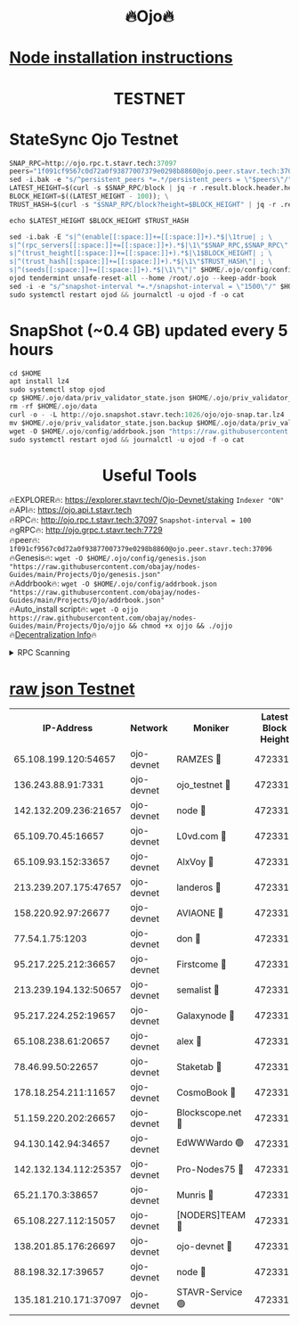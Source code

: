 <h1 align="center"> 🔥Ojo🔥</h1>

[Node installation instructions](https://github.com/obajay/nodes-Guides/tree/main/Projects/Ojo)
=

<h1 align="center"> TESTNET</h1>

# StateSync Ojo Testnet
```python
SNAP_RPC=http://ojo.rpc.t.stavr.tech:37097
peers="1f091cf9567c0d72a0f93877007379e0298b8860@ojo.peer.stavr.tech:37096"
sed -i.bak -e "s/^persistent_peers *=.*/persistent_peers = \"$peers\"/" $HOME/.ojo/config/config.toml
LATEST_HEIGHT=$(curl -s $SNAP_RPC/block | jq -r .result.block.header.height); \
BLOCK_HEIGHT=$((LATEST_HEIGHT - 100)); \
TRUST_HASH=$(curl -s "$SNAP_RPC/block?height=$BLOCK_HEIGHT" | jq -r .result.block_id.hash)

echo $LATEST_HEIGHT $BLOCK_HEIGHT $TRUST_HASH

sed -i.bak -E "s|^(enable[[:space:]]+=[[:space:]]+).*$|\1true| ; \
s|^(rpc_servers[[:space:]]+=[[:space:]]+).*$|\1\"$SNAP_RPC,$SNAP_RPC\"| ; \
s|^(trust_height[[:space:]]+=[[:space:]]+).*$|\1$BLOCK_HEIGHT| ; \
s|^(trust_hash[[:space:]]+=[[:space:]]+).*$|\1\"$TRUST_HASH\"| ; \
s|^(seeds[[:space:]]+=[[:space:]]+).*$|\1\"\"|" $HOME/.ojo/config/config.toml
ojod tendermint unsafe-reset-all --home /root/.ojo --keep-addr-book
sed -i -e "s/^snapshot-interval *=.*/snapshot-interval = \"1500\"/" $HOME/.ojo/config/app.toml
sudo systemctl restart ojod && journalctl -u ojod -f -o cat
```
# SnapShot (~0.4 GB) updated every 5 hours
```python
cd $HOME
apt install lz4
sudo systemctl stop ojod
cp $HOME/.ojo/data/priv_validator_state.json $HOME/.ojo/priv_validator_state.json.backup
rm -rf $HOME/.ojo/data
curl -o - -L http://ojo.snapshot.stavr.tech:1026/ojo/ojo-snap.tar.lz4 | lz4 -c -d - | tar -x -C $HOME/.ojo --strip-components 2
mv $HOME/.ojo/priv_validator_state.json.backup $HOME/.ojo/data/priv_validator_state.json
wget -O $HOME/.ojo/config/addrbook.json "https://raw.githubusercontent.com/obajay/nodes-Guides/main/Projects/Ojo/addrbook.json"
sudo systemctl restart ojod && journalctl -u ojod -f -o cat
```
 <h1 align="center"> Useful Tools</h1>

🔥EXPLORER🔥:        https://explorer.stavr.tech/Ojo-Devnet/staking        `Indexer "ON"` \
🔥API🔥:                     https://ojo.api.t.stavr.tech \
🔥RPC🔥:                    http://ojo.rpc.t.stavr.tech:37097              `Snapshot-interval = 100` \
🔥gRPC🔥:                  http://ojo.grpc.t.stavr.tech:7729 \
🔥peer🔥:                   `1f091cf9567c0d72a0f93877007379e0298b8860@ojo.peer.stavr.tech:37096` \
🔥Genesis🔥:    ```wget -O $HOME/.ojo/config/genesis.json "https://raw.githubusercontent.com/obajay/nodes-Guides/main/Projects/Ojo/genesis.json"``` \
🔥Addrbook🔥:    ```wget -O $HOME/.ojo/config/addrbook.json "https://raw.githubusercontent.com/obajay/nodes-Guides/main/Projects/Ojo/addrbook.json"``` \
🔥Auto_install script🔥: ```wget -O ojjo https://raw.githubusercontent.com/obajay/nodes-Guides/main/Projects/Ojo/ojjo && chmod +x ojjo && ./ojjo``` \
🔥[Decentralization Info](https://github.com/obajay/StateSync-snapshots/tree/main/Projects/Ojo/Decentralization)🔥



<details>
<summary>RPC Scanning</summary>

<h2 align="center"> We scan nodes in real time every 4 hours. And we provide the final result of RPC endpoints.
We cannot influence the operation of these nodes in any way. </h2>


```python
If Voting Power is higher than 0 --> then the Node is a validator of the network and may be subject to attack and be a potential threat to the chain.
```
```python
We marked such validators with a red symbol
```

</details>

[raw json Testnet](https://rpc-check.ojot.stavr.tech/ojot/rpc-ojot-result.json)
=


<table><tr><th>IP-Address</th><th>Network</th><th>Moniker</th><th>Latest Block Height</th><th>Earliest Block Height</th><th>Catching Up</th><th>Tx Index</th><th>Voting Power</th><th>Scan Time</th></tr><tr><td>65.108.199.120:54657</td><td>ojo-devnet</td><td>RAMZES 🔴</td><td>4723310</td><td>306156</td><td>False</td><td>on</td><td>15420</td><td>2023-12-30T00:19:42.126893657UTC</td></tr><tr><td>136.243.88.91:7331</td><td>ojo-devnet</td><td>ojo_testnet 🔴</td><td>4723312</td><td>308845</td><td>False</td><td>on</td><td>1000</td><td>2023-12-30T00:19:48.420988322UTC</td></tr><tr><td>142.132.209.236:21657</td><td>ojo-devnet</td><td>node 🔴</td><td>4723314</td><td>350001</td><td>False</td><td>on</td><td>1999</td><td>2023-12-30T00:20:04.190808055UTC</td></tr><tr><td>65.109.70.45:16657</td><td>ojo-devnet</td><td>L0vd.com 🔴</td><td>4723316</td><td>695918</td><td>False</td><td>off</td><td>998</td><td>2023-12-30T00:20:15.329912939UTC</td></tr><tr><td>65.109.93.152:33657</td><td>ojo-devnet</td><td>AlxVoy 🔴</td><td>4723314</td><td>2319801</td><td>False</td><td>on</td><td>4536782</td><td>2023-12-30T00:20:03.917785736UTC</td></tr><tr><td>213.239.207.175:47657</td><td>ojo-devnet</td><td>landeros 🔴</td><td>4723314</td><td>2714001</td><td>False</td><td>off</td><td>11083</td><td>2023-12-30T00:19:59.267875305UTC</td></tr><tr><td>158.220.92.97:26677</td><td>ojo-devnet</td><td>AVIAONE 🔴</td><td>4723313</td><td>2754001</td><td>False</td><td>on</td><td>13867</td><td>2023-12-30T00:19:58.976498998UTC</td></tr><tr><td>77.54.1.75:1203</td><td>ojo-devnet</td><td>don 🔴</td><td>4723315</td><td>2906401</td><td>False</td><td>on</td><td>10</td><td>2023-12-30T00:20:07.020827448UTC</td></tr><tr><td>95.217.225.212:36657</td><td>ojo-devnet</td><td>Firstcome 🔴</td><td>4723312</td><td>2985946</td><td>False</td><td>on</td><td>13566</td><td>2023-12-30T00:19:48.159213623UTC</td></tr><tr><td>213.239.194.132:50657</td><td>ojo-devnet</td><td>semalist 🔴</td><td>4723311</td><td>3223522</td><td>False</td><td>on</td><td>19037</td><td>2023-12-30T00:19:42.383758945UTC</td></tr><tr><td>95.217.224.252:19657</td><td>ojo-devnet</td><td>Galaxynode 🔴</td><td>4723316</td><td>3685492</td><td>False</td><td>on</td><td>11888</td><td>2023-12-30T00:20:12.093684852UTC</td></tr><tr><td>65.108.238.61:20657</td><td>ojo-devnet</td><td>alex 🔴</td><td>4723310</td><td>4158001</td><td>False</td><td>on</td><td>11359</td><td>2023-12-30T00:19:41.723890567UTC</td></tr><tr><td>78.46.99.50:22657</td><td>ojo-devnet</td><td>Staketab 🔴</td><td>4723316</td><td>4254801</td><td>False</td><td>on</td><td>1276</td><td>2023-12-30T00:20:15.631866552UTC</td></tr><tr><td>178.18.254.211:11657</td><td>ojo-devnet</td><td>CosmoBook 🔴</td><td>4723315</td><td>4392001</td><td>False</td><td>off</td><td>1057</td><td>2023-12-30T00:20:06.510990230UTC</td></tr><tr><td>51.159.220.202:26657</td><td>ojo-devnet</td><td>Blockscope.net 🔴</td><td>4723310</td><td>4425001</td><td>False</td><td>on</td><td>981</td><td>2023-12-30T00:19:41.266495274UTC</td></tr><tr><td>94.130.142.94:34657</td><td>ojo-devnet</td><td>EdWWWardo 🟢</td><td>4723314</td><td>4438946</td><td>False</td><td>on</td><td>0</td><td>2023-12-30T00:20:01.566179502UTC</td></tr><tr><td>142.132.134.112:25357</td><td>ojo-devnet</td><td>Pro-Nodes75 🔴</td><td>4723311</td><td>4623311</td><td>False</td><td>on</td><td>24651</td><td>2023-12-30T00:19:45.370596868UTC</td></tr><tr><td>65.21.170.3:38657</td><td>ojo-devnet</td><td>Munris 🔴</td><td>4723312</td><td>4623311</td><td>False</td><td>off</td><td>20123</td><td>2023-12-30T00:19:47.752511489UTC</td></tr><tr><td>65.108.227.112:15057</td><td>ojo-devnet</td><td>[NODERS]TEAM 🔴</td><td>4723316</td><td>4623316</td><td>False</td><td>off</td><td>9999</td><td>2023-12-30T00:20:12.582315590UTC</td></tr><tr><td>138.201.85.176:26697</td><td>ojo-devnet</td><td>ojo-devnet 🔴</td><td>4723316</td><td>4623316</td><td>False</td><td>on</td><td>1000024000</td><td>2023-12-30T00:20:14.973300573UTC</td></tr><tr><td>88.198.32.17:39657</td><td>ojo-devnet</td><td>node 🔴</td><td>4723315</td><td>4710001</td><td>False</td><td>on</td><td>80929</td><td>2023-12-30T00:20:07.336024991UTC</td></tr><tr><td>135.181.210.171:37097</td><td>ojo-devnet</td><td>STAVR-Service 🟢</td><td>4723311</td><td>4721001</td><td>False</td><td>on</td><td>0</td><td>2023-12-30T00:19:43.047810471UTC</td></tr></table>
